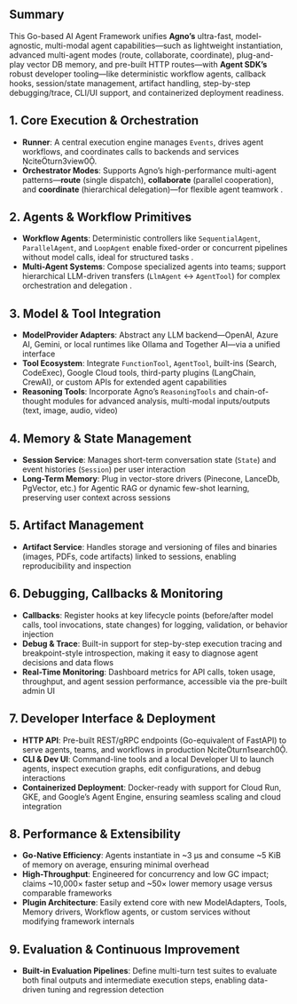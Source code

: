 ## Summary

This Go-based AI Agent Framework unifies **Agno’s** ultra-fast, model-agnostic, multi-modal agent capabilities—such as lightweight instantiation, advanced multi-agent modes (route, collaborate, coordinate), plug-and-play vector DB memory, and pre-built HTTP routes—with **Agent SDK’s** robust developer tooling—like deterministic workflow agents, callback hooks, session/state management, artifact handling, step-by-step debugging/trace, CLI/UI support, and containerized deployment readiness.

## 1. Core Execution & Orchestration

- **Runner**: A central execution engine manages `Events`, drives agent workflows, and coordinates calls to backends and services citeturn3view0.  
- **Orchestrator Modes**: Supports Agno’s high-performance multi-agent patterns—**route** (single dispatch), **collaborate** (parallel cooperation), and **coordinate** (hierarchical delegation)—for flexible agent teamwork .

## 2. Agents & Workflow Primitives

- **Workflow Agents**: Deterministic controllers like `SequentialAgent`, `ParallelAgent`, and `LoopAgent` enable fixed-order or concurrent pipelines without model calls, ideal for structured tasks .  
- **Multi-Agent Systems**: Compose specialized agents into teams; support hierarchical LLM-driven transfers (`LlmAgent` ↔ `AgentTool`) for complex orchestration and delegation .

## 3. Model & Tool Integration

- **ModelProvider Adapters**: Abstract any LLM backend—OpenAI, Azure AI, Gemini, or local runtimes like Ollama and Together AI—via a unified interface   
- **Tool Ecosystem**: Integrate `FunctionTool`, `AgentTool`, built-ins (Search, CodeExec), Google Cloud tools, third-party plugins (LangChain, CrewAI), or custom APIs for extended agent capabilities   
- **Reasoning Tools**: Incorporate Agno’s `ReasoningTools` and chain-of-thought modules for advanced analysis, multi-modal inputs/outputs (text, image, audio, video) 

## 4. Memory & State Management

- **Session Service**: Manages short-term conversation state (`State`) and event histories (`Session`) per user interaction   
- **Long-Term Memory**: Plug in vector-store drivers (Pinecone, LanceDb, PgVector, etc.) for Agentic RAG or dynamic few-shot learning, preserving user context across sessions 

## 5. Artifact Management

- **Artifact Service**: Handles storage and versioning of files and binaries (images, PDFs, code artifacts) linked to sessions, enabling reproducibility and inspection 

## 6. Debugging, Callbacks & Monitoring

- **Callbacks**: Register hooks at key lifecycle points (before/after model calls, tool invocations, state changes) for logging, validation, or behavior injection  
- **Debug & Trace**: Built-in support for step-by-step execution tracing and breakpoint-style introspection, making it easy to diagnose agent decisions and data flows   
- **Real-Time Monitoring**: Dashboard metrics for API calls, token usage, throughput, and agent session performance, accessible via the pre-built admin UI 

## 7. Developer Interface & Deployment

- **HTTP API**: Pre-built REST/gRPC endpoints (Go-equivalent of FastAPI) to serve agents, teams, and workflows in production citeturn1search0.  
- **CLI & Dev UI**: Command-line tools and a local Developer UI to launch agents, inspect execution graphs, edit configurations, and debug interactions  
- **Containerized Deployment**: Docker-ready with support for Cloud Run, GKE, and Google’s Agent Engine, ensuring seamless scaling and cloud integration 

## 8. Performance & Extensibility

- **Go-Native Efficiency**: Agents instantiate in ~3 μs and consume ~5 KiB of memory on average, ensuring minimal overhead   
- **High-Throughput**: Engineered for concurrency and low GC impact; claims ~10,000× faster setup and ~50× lower memory usage versus comparable frameworks   
- **Plugin Architecture**: Easily extend core with new ModelAdapters, Tools, Memory drivers, Workflow agents, or custom services without modifying framework internals 

## 9. Evaluation & Continuous Improvement

- **Built-in Evaluation Pipelines**: Define multi-turn test suites to evaluate both final outputs and intermediate execution steps, enabling data-driven tuning and regression detection 
